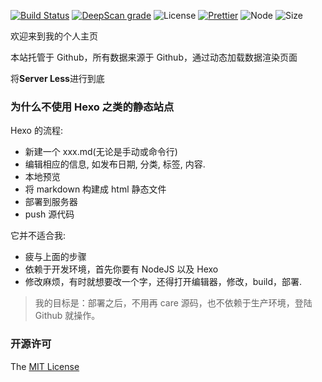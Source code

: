 [![Build Status](https://travis-ci.org/axetroy/blog.svg?branch=master)](https://travis-ci.org/axetroy/blog)
[![DeepScan grade](https://deepscan.io/api/teams/5773/projects/7588/branches/79785/badge/grade.svg)](https://deepscan.io/dashboard#view=project&tid=5773&pid=7588&bid=79785)
![License](https://img.shields.io/badge/license-MIT-green.svg)
[![Prettier](https://img.shields.io/badge/Code%20Style-Prettier-green.svg)](https://github.com/prettier/prettier)
![Node](https://img.shields.io/badge/node-%3E=6.0-blue.svg?style=flat-square)
![Size](https://github-size-badge.herokuapp.com/axetroy/blog.svg)

欢迎来到我的个人主页

本站托管于 Github，所有数据来源于 Github，通过动态加载数据渲染页面

将**Server Less**进行到底

### 为什么不使用 Hexo 之类的静态站点

Hexo 的流程:

- 新建一个 xxx.md(无论是手动或命令行)
- 编辑相应的信息, 如发布日期, 分类, 标签, 内容.
- 本地预览
- 将 markdown 构建成 html 静态文件
- 部署到服务器
- push 源代码

它并不适合我:

- 疲与上面的步骤
- 依赖于开发环境，首先你要有 NodeJS 以及 Hexo
- 修改麻烦，有时就想要改一个字，还得打开编辑器，修改，build，部署.

> 我的目标是：部署之后，不用再 care 源码，也不依赖于生产环境，登陆 Github 就操作。

### 开源许可

The [MIT License](https://github.com/axetroy/blog/blob/master/LICENSE)

